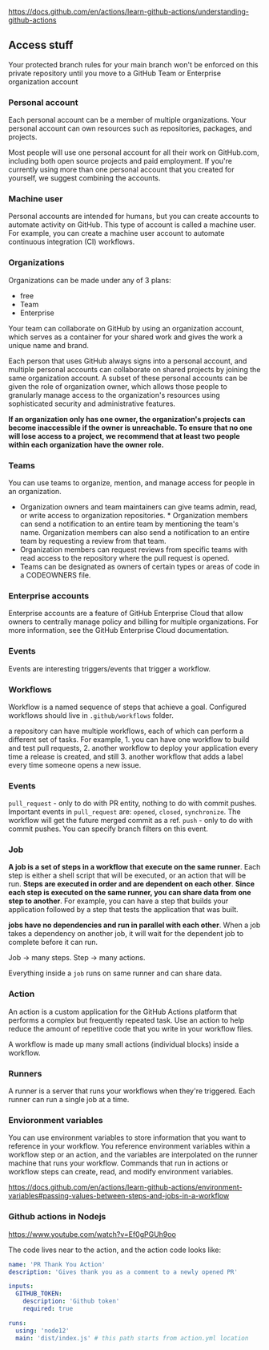 
https://docs.github.com/en/actions/learn-github-actions/understanding-github-actions


## Access stuff

Your protected branch rules for your main branch won't be enforced on this private repository until you move to a GitHub Team or Enterprise organization account

### Personal account

Each personal account can be a member of multiple organizations.
Your personal account can own resources such as repositories, packages, and projects. 

Most people will use one personal account for all their work on GitHub.com, including both open source projects and paid employment. If you're currently using more than one personal account that you created for yourself, we suggest combining the accounts.

### Machine user

Personal accounts are intended for humans, but you can create accounts to automate activity on GitHub. This type of account is called a machine user. For example, you can create a machine user account to automate continuous integration (CI) workflows.



### Organizations

Organizations can be made under any of 3 plans:
* free
* Team
* Enterprise

Your team can collaborate on GitHub by using an organization account, which serves as a container for your shared work and gives the work a unique name and brand.

Each person that uses GitHub always signs into a personal account, and multiple personal accounts can collaborate on shared projects by joining the same organization account. A subset of these personal accounts can be given the role of organization owner, which allows those people to granularly manage access to the organization's resources using sophisticated security and administrative features.

**If an organization only has one owner, the organization's projects can become inaccessible if the owner is unreachable. To ensure that no one will lose access to a project, we recommend that at least two people within each organization have the owner role.**

### Teams

You can use teams to organize, mention, and manage access for people in an organization. 
* Organization owners and team maintainers can give teams admin, read, or write access to organization repositories. * Organization members can send a notification to an entire team by mentioning the team's name. Organization members can also send a notification to an entire team by requesting a review from that team. 
* Organization members can request reviews from specific teams with read access to the repository where the pull request is opened. 
* Teams can be designated as owners of certain types or areas of code in a CODEOWNERS file.



### Enterprise accounts

Enterprise accounts are a feature of GitHub Enterprise Cloud that allow owners to centrally manage policy and billing for multiple organizations. For more information, see the GitHub Enterprise Cloud documentation.



### Events

Events are interesting triggers/events that trigger a workflow.

### Workflows

Workflow is a named sequence of steps that achieve a goal.
Configured workflows should live in `.github/workflows` folder.

a repository can have multiple workflows, each of which can perform a different set of tasks. For example, 1. you can have one workflow to build and test pull requests, 
2. another workflow to deploy your application every time a release is created, and still 
3. another workflow that adds a label every time someone opens a new issue.

### Events

`pull_request` - only to do with PR entity, nothing to do with commit pushes. Important events in `pull_request` are: `opened`, `closed`, `synchronize`. The workflow will get the future merged commit as a ref.
`push` - only to do with commit pushes. You can specify branch filters on this event.

### Job 

**A job is a set of steps in a workflow that execute on the same runner**. Each step is either a shell script that will be executed, or an action that will be run. **Steps are executed in order and are dependent on each other**. **Since each step is executed on the same runner, you can share data from one step to another**. For example, you can have a step that builds your application followed by a step that tests the application that was built.

**jobs have no dependencies and run in parallel with each other**. When a job takes a dependency on another job, it will wait for the dependent job to complete before it can run.

Job -> many steps.
Step -> many actions.

Everything inside a `job` runs on same runner and can share data.

### Action

An action is a custom application for the GitHub Actions platform that performs a complex but frequently repeated task. Use an action to help reduce the amount of repetitive code that you write in your workflow files.

A workflow is made up many small actions (individual blocks) inside a workflow.

### Runners

A runner is a server that runs your workflows when they're triggered. Each runner can run a single job at a time.


### Envioronment variables

You can use environment variables to store information that you want to reference in your workflow. You reference environment variables within a workflow step or an action, and the variables are interpolated on the runner machine that runs your workflow. Commands that run in actions or workflow steps can create, read, and modify environment variables.

https://docs.github.com/en/actions/learn-github-actions/environment-variables#passing-values-between-steps-and-jobs-in-a-workflow


### Github actions in Nodejs

https://www.youtube.com/watch?v=Ef0gPGUh9oo

The code lives near to the action, and the action code looks like:
```yml
name: 'PR Thank You Action'
description: 'Gives thank you as a comment to a newly opened PR'

inputs:
  GITHUB_TOKEN:
    description: 'Github token'
    required: true

runs:
  using: 'node12'
  main: 'dist/index.js' # this path starts from action.yml location
```